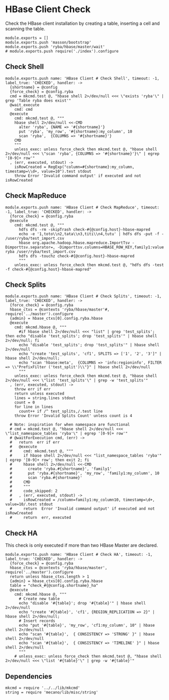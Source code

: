 
# HBase Client Check

Check the HBase client installation by creating a table, inserting a cell and
scanning the table.

    module.exports = []
    module.exports.push 'masson/bootstrap'
    module.exports.push 'ryba/hbase/master/wait'
    # module.exports.push require('./index').configure

## Check Shell

    module.exports.push name: 'HBase Client # Check Shell', timeout: -1, label_true: 'CHECKED', handler: ->
      {shortname} = @config
      {force_check} = @config.ryba
      cmd = mkcmd.test @, "hbase shell 2>/dev/null <<< \"exists 'ryba'\" | grep 'Table ryba does exist'"
      @wait_execute
        cmd: cmd
      @execute
        cmd: mkcmd.test @, """
        hbase shell 2>/dev/null <<-CMD
          alter 'ryba', {NAME => '#{shortname}'}
          put 'ryba', 'my_row', '#{shortname}:my_column', 10
          scan 'ryba',  {COLUMNS => '#{shortname}'}
        CMD
        """
        unless_exec: unless force_check then mkcmd.test @, "hbase shell 2>/dev/null <<< \"scan 'ryba', {COLUMNS => '#{shortname}'}\" | egrep '[0-9]+ row'"
      , (err, executed, stdout) ->
        isRowCreated = RegExp("column=#{shortname}:my_column, timestamp=\\d+, value=10").test stdout
        throw Error 'Invalid command output' if executed and not isRowCreated

## Check MapReduce

    module.exports.push name: 'HBase Client # Check MapReduce', timeout: -1, label_true: 'CHECKED', handler: ->
      {force_check} = @config.ryba
      @execute
        cmd: mkcmd.test @, """
          hdfs dfs -rm -skipTrash check-#{@config.host}-hbase-mapred
          echo -e '1,toto\\n2,tata\\n3,titi\\n4,tutu' | hdfs dfs -put -f - /user/ryba/test_import.csv
          hbase org.apache.hadoop.hbase.mapreduce.ImportTsv -Dimporttsv.separator=, -Dimporttsv.columns=HBASE_ROW_KEY,family1:value ryba /user/ryba/test_import.csv
          hdfs dfs -touchz check-#{@config.host}-hbase-mapred
          """
        unless_exec: unless force_check then mkcmd.test @, "hdfs dfs -test -f check-#{@config.host}-hbase-mapred"

## Check Splits

    module.exports.push name: 'HBase Client # Check Splits', timeout: -1, label_true: 'CHECKED', handler: ->
      {force_check} = @config.ryba
      hbase_ctxs = @contexts 'ryba/hbase/master'#, require('../master').configure
      {admin} = hbase_ctxs[0].config.ryba.hbase
      @execute
        cmd: mkcmd.hbase @, """
          #if hbase shell 2>/dev/null <<< "list" | grep 'test_splits'; then echo "disable 'test_splits'; drop 'test_splits'" | hbase shell 2>/dev/null; fi
          echo "disable 'test_splits'; drop 'test_splits'" | hbase shell 2>/dev/null
          echo "create 'test_splits', 'cf1', SPLITS => ['1', '2', '3']" | hbase shell 2>/dev/null;
          echo "scan 'hbase:meta',  {COLUMNS => 'info:regioninfo', FILTER => \\"PrefixFilter ('test_split')\\"}" | hbase shell 2>/dev/null
          """
        unless_exec: unless force_check then mkcmd.test @, "hbase shell 2>/dev/null <<< \"list 'test_splits'\" | grep -w 'test_splits'"
      , (err, executed, stdout) ->
        throw err if err
        return unless executed
        lines = string.lines stdout
        count = 0
        for line in lines
          count++ if /^ test_splits,/.test line
        throw Error 'Invalid Splits Count' unless count is 4

      # Note: inspiration for when namespace are functional
      # cmd = mkcmd.test @, "hbase shell 2>/dev/null <<< \"list_namespace_tables 'ryba'\" | egrep '[0-9]+ row'"
      # @waitForExecution cmd, (err) ->
      #   return  err if err
      #   @execute
      #     cmd: mkcmd.test @, """
      #     if hbase shell 2>/dev/null <<< "list_namespace_tables 'ryba'" | egrep '[0-9]+ row'; then exit 2; fi
      #     hbase shell 2>/dev/null <<-CMD
      #       create 'ryba.#{shortname}', 'family1'
      #       put 'ryba.#{shortname}', 'my_row', 'family1:my_column', 10
      #       scan 'ryba.#{shortname}'
      #     CMD
      #     """
      #     code_skipped: 2
      #   , (err, executed, stdout) ->
      #     isRowCreated = /column=family1:my_column10, timestamp=\d+, value=10/.test stdout
      #     return  Error 'Invalid command output' if executed and not isRowCreated
      #     return  err, executed

## Check HA

This check is only executed if more than two HBase Master are declared.

    module.exports.push name: 'HBase Client # Check HA', timeout: -1, label_true: 'CHECKED', handler: ->
      {force_check} = @config.ryba
      hbase_ctxs = @contexts 'ryba/hbase/master', require('../master').configure
      return unless hbase_ctxs.length > 1
      {admin} = hbase_ctxs[0].config.ryba.hbase
      table = "check_#{@config.shortname}_ha"
      @execute
        cmd: mkcmd.hbase @, """
          # Create new table
          echo "disable '#{table}'; drop '#{table}'" | hbase shell 2>/dev/null
          echo "create '#{table}', 'cf1', {REGION_REPLICATION => 2}" | hbase shell 2>/dev/null;
          # Insert records
          echo "put '#{table}', 'my_row', 'cf1:my_column', 10" | hbase shell 2>/dev/null
          echo "scan '#{table}',  { CONSISTENCY => 'STRONG' }" | hbase shell 2>/dev/null
          echo "scan '#{table}',  { CONSISTENCY => 'TIMELINE' }" | hbase shell 2>/dev/null
          """
        # unless_exec: unless force_check then mkcmd.test @, "hbase shell 2>/dev/null <<< \"list '#{table}'\" | grep -w '#{table}'"

## Dependencies

    mkcmd = require '../../lib/mkcmd'
    string = require 'mecano/lib/misc/string'
